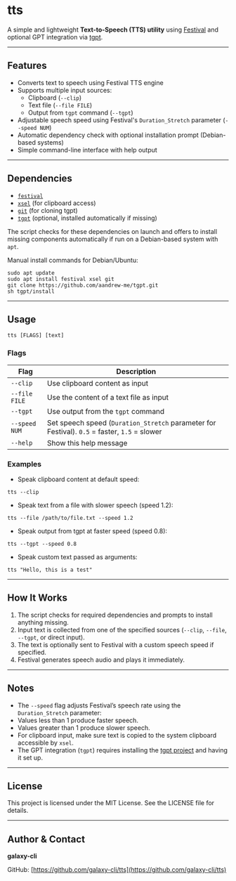 # tts

A simple and lightweight **Text-to-Speech (TTS) utility** using [Festival](http://festival.org.uk/) and optional GPT integration via [tgpt](https://github.com/aandrew-me/tgpt).

---

## Features

- Converts text to speech using Festival TTS engine
- Supports multiple input sources:
  - Clipboard (`--clip`)
  - Text file (`--file FILE`)
  - Output from `tgpt` command (`--tgpt`)
- Adjustable speech speed using Festival's `Duration_Stretch` parameter (`--speed NUM`)
- Automatic dependency check with optional installation prompt (Debian-based systems)
- Simple command-line interface with help output

---

## Dependencies

- [`festival`](http://festival.org.uk/)
- [`xsel`](https://github.com/kfish/xsel) (for clipboard access)
- [`git`](https://git-scm.com/) (for cloning tgpt)
- [`tgpt`](https://github.com/aandrew-me/tgpt) (optional, installed automatically if missing)

The script checks for these dependencies on launch and offers to install missing components automatically if run on a Debian-based system with `apt`.

Manual install commands for Debian/Ubuntu:

```
sudo apt update
sudo apt install festival xsel git
git clone https://github.com/aandrew-me/tgpt.git
sh tgpt/install
```

---

## Usage

`tts [FLAGS] [text]`

### Flags

| Flag          | Description                                                                                         |
| ------------- | --------------------------------------------------------------------------------------------------|
| `--clip`      | Use clipboard content as input                                                                     |
| `--file FILE` | Use the content of a text file as input                                                           |
| `--tgpt`      | Use output from the `tgpt` command                                                                 |
| `--speed NUM` | Set speech speed (`Duration_Stretch` parameter for Festival). `0.5` = faster, `1.5` = slower       |
| `--help`      | Show this help message                                                                              |

### Examples

- Speak clipboard content at default speed:

`tts --clip`

- Speak text from a file with slower speech (speed 1.2):

`tts --file /path/to/file.txt --speed 1.2`

- Speak output from tgpt at faster speed (speed 0.8):

`tts --tgpt --speed 0.8`

- Speak custom text passed as arguments:

`tts "Hello, this is a test"`

---

## How It Works

1. The script checks for required dependencies and prompts to install anything missing.
2. Input text is collected from one of the specified sources (`--clip`, `--file`, `--tgpt`, or direct input).
3. The text is optionally sent to Festival with a custom speech speed if specified.
4. Festival generates speech audio and plays it immediately.

---

## Notes

- The `--speed` flag adjusts Festival’s speech rate using the `Duration_Stretch` parameter:
- Values less than 1 produce faster speech.
- Values greater than 1 produce slower speech.
- For clipboard input, make sure text is copied to the system clipboard accessible by `xsel`.
- The GPT integration (`tgpt`) requires installing the [tgpt project](https://github.com/aandrew-me/tgpt) and having it set up.

---

## License

This project is licensed under the MIT License. See the LICENSE file for details.

---

## Author & Contact

**galaxy-cli**

GitHub: [https://github.com/galaxy-cli/tts](https://github.com/galaxy-cli/tts)
